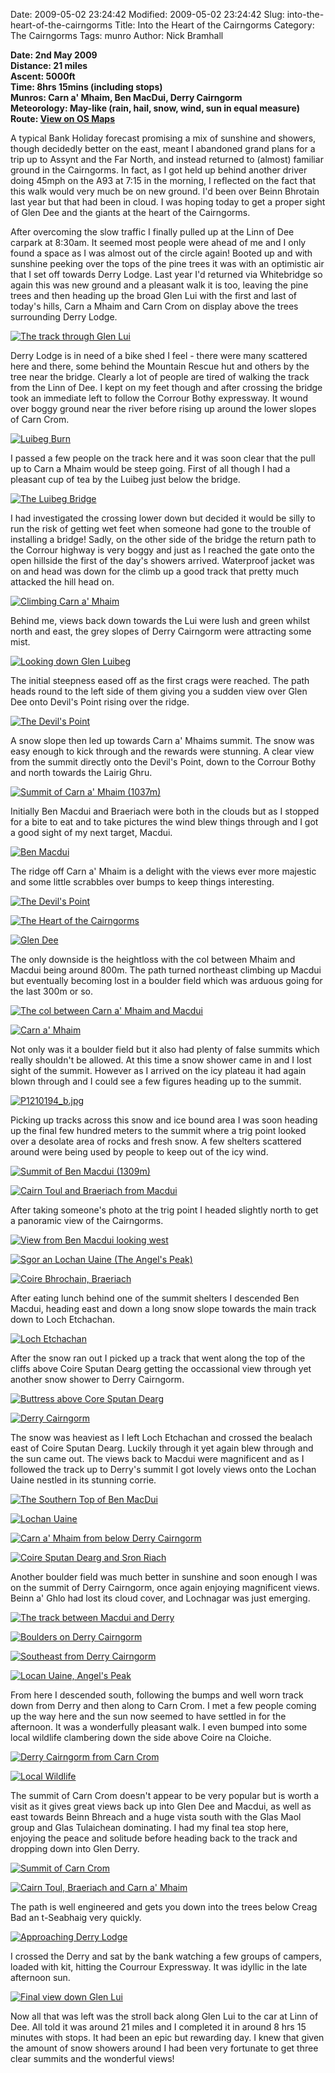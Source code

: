 Date: 2009-05-02 23:24:42
Modified: 2009-05-02 23:24:42
Slug: into-the-heart-of-the-cairngorms
Title: Into the Heart of the Cairngorms
Category: The Cairngorms
Tags: munro
Author: Nick Bramhall

**Date: 2nd May 2009  
Distance: 21 miles  
Ascent: 5000ft  
Time: 8hrs 15mins (including stops)  
Munros: Carn a' Mhaim, Ben MacDui, Derry Cairngorm  
Meteorology: May-like (rain, hail, snow, wind, sun in equal measure)  
Route:  [View on OS Maps](https://www.invertedworld.co.uk/hillwalking/hillwalk/318)**



A typical Bank Holiday forecast promising a mix of sunshine and showers, though decidedly better on the east, meant I abandoned grand plans for a trip up to Assynt and the Far North, and instead returned to (almost) familiar ground in the Cairngorms. In fact, as I got held up behind another driver doing 45mph on the A93 at 7:15 in the morning, I reflected on the fact that this walk would very much be on new ground. I'd been over Beinn Bhrotain last year but that had been in cloud. I was hoping today to get a proper sight of Glen Dee and the giants at the heart of the Cairngorms.

<!--more-->

After overcoming the slow traffic I finally pulled up at the Linn of Dee carpark at 8:30am. It seemed most people were ahead of me and I only found a space as I was almost out of the circle again! Booted up and with sunshine peeking over the tops of the pine trees it was with an optimistic air that I set off towards Derry Lodge. Last year I'd returned via Whitebridge so again this was new ground and a pleasant walk it is too, leaving the pine trees and then heading up the broad Glen Lui with the first and last of today's hills, Carn a Mhaim and Carn Crom on display above the trees surrounding Derry Lodge.



[![The track through Glen Lui](http://farm4.static.flickr.com/3334/3498170043_191084d96e_b.jpg)](http://www.flickr.com/photos/53725815@N00/3498170043)



Derry Lodge is in need of a bike shed I feel - there were many scattered here and there, some behind the Mountain Rescue hut and others by the tree near the bridge. Clearly a lot of people are tired of walking the track from the Linn of Dee. I kept on my feet though and after crossing the bridge took an immediate left to follow the Corrour Bothy expressway. It wound over boggy ground near the river before rising up around the lower slopes of Carn Crom.



[![Luibeg Burn](http://farm4.static.flickr.com/3604/3498182077_64f99bf0c7_b.jpg)](http://www.flickr.com/photos/53725815@N00/3498182077)



I passed a few people on the track here and it was soon clear that the pull up to Carn a Mhaim would be steep going. First of all though I had a pleasant cup of tea by the Luibeg just below the bridge. 



[![The Luibeg Bridge](http://farm4.static.flickr.com/3554/3499844735_a99d0b5656_b.jpg)](http://www.flickr.com/photos/53725815@N00/3499844735)



I had investigated the crossing lower down but decided it would be silly to run the risk of getting wet feet when someone had gone to the trouble of installing a bridge! Sadly, on the other side of the bridge the return path to the Corrour highway is very boggy and just as I reached the gate onto the open hillside the first of the day's showers arrived. Waterproof jacket was on and head was down for the climb up a good track that pretty much attacked the hill head on. 



[![Climbing Carn a' Mhaim](http://static.flickr.com/3650/3498200639_16fa59788a_b.jpg)](http://www.flickr.com/photos/53725815@N00/3498200639)



Behind me, views back down towards the Lui were lush and green whilst north and east, the grey slopes of Derry Cairngorm were attracting some mist. 



[![Looking down Glen Luibeg](http://static.flickr.com/3363/3499019578_6befcae329_b.jpg)](http://www.flickr.com/photos/53725815@N00/3499019578)



The initial steepness eased off as the first crags were reached. The path heads round to the left side of them giving you a sudden view over Glen Dee onto Devil's Point rising over the ridge. 



[![The Devil's Point](http://farm4.static.flickr.com/3642/3498209503_2d648644ea_b.jpg)](http://www.flickr.com/photos/53725815@N00/3498209503)



A snow slope then led up towards Carn a' Mhaims summit. The snow was easy enough to kick through and the rewards were stunning. A clear view from the summit directly onto the Devil's Point, down to the Corrour Bothy and north towards the Lairig Ghru.



[![Summit of Carn a' Mhaim (1037m)](http://farm4.static.flickr.com/3343/3499042726_4a1a51ec51_b.jpg)](http://www.flickr.com/photos/53725815@N00/3499042726)



Initially Ben Macdui and Braeriach were both in the clouds but as I stopped for a bite to eat and to take pictures the wind blew things through and I got a good sight of my next target, Macdui.



[![Ben Macdui](http://farm4.static.flickr.com/3649/3499048094_2e4d530e2b_b.jpg)](http://www.flickr.com/photos/53725815@N00/3499048094)



The ridge off Carn a' Mhaim is a delight with the views ever more majestic and some little scrabbles over bumps to keep things interesting. 



[![The Devil's Point](http://farm4.static.flickr.com/3340/3494297657_7ed411ec7c_b.jpg)](http://www.flickr.com/photos/53725815@N00/3494297657)



[![The Heart of the Cairngorms](http://farm4.static.flickr.com/3325/3499860001_a28e08df4c_b.jpg)](http://www.flickr.com/photos/53725815@N00/3499860001)



[![Glen Dee](http://farm4.static.flickr.com/3394/3500683716_08e2682487_b.jpg)](http://www.flickr.com/photos/53725815@N00/3500683716)



The only downside is the heightloss with the col between Mhaim and Macdui being around 800m. The path turned northeast climbing up Macdui but eventually becoming lost in a boulder field which was arduous going for the last 300m or so. 



[![The col between Carn a' Mhaim and Macdui](http://static.flickr.com/3363/3498281205_5c107ff92b_b.jpg)](http://www.flickr.com/photos/53725815@N00/3498281205)



[![Carn a' Mhaim](http://static.flickr.com/3558/3498285809_a2c8818951_b.jpg)](http://www.flickr.com/photos/53725815@N00/3498285809)



Not only was it a boulder field but it also had plenty of false summits which really shouldn't be allowed. At this time a snow shower came in and I lost sight of the summit. However as I arrived on the icy plateau it had again blown through and I could see a few figures heading up to the summit.



[![P1210194_b.jpg](http://static.flickr.com/3600/3499106410_46009af624_b.jpg)](http://www.flickr.com/photos/53725815@N00/3499106410)



Picking up tracks across this snow and ice bound area I was soon heading up the final few hundred meters to the summit where a trig point looked over a desolate area of rocks and fresh snow. A few shelters scattered around were being used by people to keep out of the icy wind.



[![Summit of Ben Macdui (1309m)](http://static.flickr.com/3370/3498300411_aec6ce3bc1_b.jpg)](http://www.flickr.com/photos/53725815@N00/3498300411)



[![Cairn Toul and Braeriach from Macdui](http://static.flickr.com/3618/3499119972_88a116a5db_b.jpg)](http://www.flickr.com/photos/53725815@N00/3499119972)



After taking someone's photo at the trig point I headed slightly north to get a panoramic view of the Cairngorms.



[![View from Ben Macdui looking west](http://static.flickr.com/3299/3496768198_994315ae04_b.jpg)](http://www.flickr.com/photos/53725815@N00/3496768198)



[![Sgor an Lochan Uaine (The Angel's Peak)](http://static.flickr.com/3592/3496788646_c0bd8206a0_b.jpg)](http://www.flickr.com/photos/53725815@N00/3496788646)



[![Coire Bhrochain, Braeriach](http://static.flickr.com/3657/3495138772_829e1b0864_b.jpg)](http://www.flickr.com/photos/53725815@N00/3495138772)



After eating lunch behind one of the summit shelters I descended Ben Macdui, heading east and down a long snow slope towards the main track down to Loch Etchachan. 



[![Loch Etchachan](http://static.flickr.com/3627/3498335311_11d48a7c67_b.jpg)](http://www.flickr.com/photos/53725815@N00/3498335311)



After the snow ran out I picked up a track that went along the top of the cliffs above Coire Sputan Dearg getting the occassional view through yet another snow shower to Derry Cairngorm.



[![Buttress above Core Sputan Dearg](http://static.flickr.com/3582/3498314393_2095e8abbd_b.jpg)](http://www.flickr.com/photos/53725815@N00/3498314393)



[![Derry Cairngorm](http://static.flickr.com/3643/3499133984_7dd29a8efb_b.jpg)](http://www.flickr.com/photos/53725815@N00/3499133984)



The snow was heaviest as I left Loch Etchachan and crossed the bealach east of Coire Sputan Dearg. Luckily through it yet again blew through and the sun came out. The views back to Macdui were magnificent and as I followed the track up to Derry's summit I got lovely views onto the Lochan Uaine nestled in its stunning corrie.



[![The Southern Top of Ben MacDui](http://static.flickr.com/3305/3494334667_3f241443ba_b.jpg)](http://www.flickr.com/photos/53725815@N00/3494334667)



[![Lochan Uaine](http://static.flickr.com/3371/3496717130_e40d928abd_b.jpg)](http://www.flickr.com/photos/53725815@N00/3496717130)



[![Carn a' Mhaim from below Derry Cairngorm](http://static.flickr.com/3356/3496748562_885e3ffe86_b.jpg)](http://www.flickr.com/photos/53725815@N00/3496748562)



[![Coire Sputan Dearg and Sron Riach](http://static.flickr.com/3610/3496770934_aa62084d2a_b.jpg)](http://www.flickr.com/photos/53725815@N00/3496770934)



Another boulder field was much better in sunshine and soon enough I was on the summit of Derry Cairngorm, once again enjoying magnificent views. Beinn a' Ghlo had lost its cloud cover, and Lochnagar was just emerging.



[![The track between Macdui and Derry](http://farm4.static.flickr.com/3338/3499162740_fc8dda136e_b.jpg)](http://www.flickr.com/photos/53725815@N00/3499162740)



[![Boulders on Derry Cairngorm](http://farm4.static.flickr.com/3386/3498353659_38faa519d5_b.jpg)](http://www.flickr.com/photos/53725815@N00/3498353659)



[![Southeast from Derry Cairngorm](http://static.flickr.com/3318/3499192016_9be35dc635_b.jpg)](http://www.flickr.com/photos/53725815@N00/3499192016)



[![Locan Uaine, Angel's Peak](http://static.flickr.com/3573/3498392973_b82209e4ae_b.jpg)](http://www.flickr.com/photos/53725815@N00/3498392973)



From here I descended south, following the bumps and well worn track down from Derry and then along to Carn Crom. I met a few people coming up the way here and the sun now seemed to have settled in for the afternoon. It was a wonderfully pleasant walk. I even bumped into some local wildlife clambering down the side above Coire na Cloiche.



[![Derry Cairngorm from Carn Crom](http://static.flickr.com/3307/3498433841_cf2fba718f_b.jpg)](http://www.flickr.com/photos/53725815@N00/3498433841)



[![Local Wildlife](http://static.flickr.com/3552/3498416669_bbf0a54d1b_b.jpg)](http://www.flickr.com/photos/53725815@N00/3498416669)



The summit of Carn Crom doesn't appear to be very popular but is worth a visit as it gives great views back up into Glen Dee and Macdui, as well as east towards Beinn Bhreach and a huge vista south with the Glas Maol group and Glas Tulaichean dominating. I had my final tea stop here, enjoying the peace and solitude before heading back to the track and dropping down into Glen Derry. 



[![Summit of Carn Crom](http://static.flickr.com/3378/3498429363_587061e458_b.jpg)](http://www.flickr.com/photos/53725815@N00/3498429363)



[![Cairn Toul, Braeriach and Carn a' Mhaim](http://static.flickr.com/3647/3498437929_f8aea6c8e6_b.jpg)](http://www.flickr.com/photos/53725815@N00/3498437929)



The path is well engineered and gets you down into the trees below Creag Bad an t-Seabhaig very quickly.



[![Approaching Derry Lodge](http://static.flickr.com/3344/3499278452_25b9618e32_b.jpg)](http://www.flickr.com/photos/53725815@N00/3499278452)



I crossed the Derry and sat by the bank watching a few groups of campers, loaded with kit, hitting the Courrour Expressway. It was idyllic in the late afternoon sun.



[![Final view down Glen Lui](http://static.flickr.com/3581/3499293498_2cf2994ac0_b.jpg)](http://www.flickr.com/photos/53725815@N00/3499293498)



Now all that was left was the stroll back along Glen Lui to the car at Linn of Dee. All told it was around 21 miles and I completed it in around 8 hrs 15 minutes with stops. It had been an epic but rewarding day. I knew that given the amount of snow showers around I had been very fortunate to get three clear summits and the wonderful views! 
